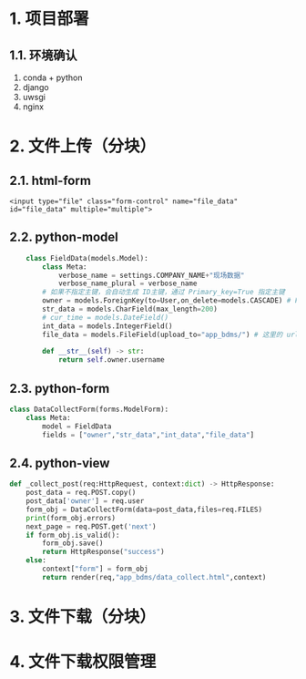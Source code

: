 # 1. 项目部署
## 1.1. 环境确认
1. conda + python
2. django
3. uwsgi
4. nginx
## 
# 2. 文件上传（分块）
## 2.1. html-form 
    <input type="file" class="form-control" name="file_data" id="file_data" multiple="multiple">  
## 2.2. python-model
```python
    class FieldData(models.Model):
        class Meta:
            verbose_name = settings.COMPANY_NAME+"现场数据"
            verbose_name_plural = verbose_name 
        # 如果不指定主键，会自动生成 ID主键，通过 Primary_key=True 指定主键
        owner = models.ForeignKey(to=User,on_delete=models.CASCADE) # ForeignKey ManyToManyField 
        str_data = models.CharField(max_length=200)
        # cur_time = models.DateField()
        int_data = models.IntegerField()
        file_data = models.FileField(upload_to="app_bdms/") # 这里的 url 在 django.core.files.storage.FileSystemStorage 作用下与 MEDIA_ROOT 组合
    
        def __str__(self) -> str:
            return self.owner.username  
```
## 2.3. python-form
```python
class DataCollectForm(forms.ModelForm):
    class Meta:
        model = FieldData
        fields = ["owner","str_data","int_data","file_data"]
```        
## 2.4. python-view
```python
def _collect_post(req:HttpRequest, context:dict) -> HttpResponse:
    post_data = req.POST.copy()
    post_data['owner'] = req.user
    form_obj = DataCollectForm(data=post_data,files=req.FILES)
    print(form_obj.errors)
    next_page = req.POST.get('next')
    if form_obj.is_valid():
        form_obj.save()       
        return HttpResponse("success")
    else:
        context["form"] = form_obj 
        return render(req,"app_bdms/data_collect.html",context)
```
# 3. 文件下载（分块）

# 4. 文件下载权限管理
